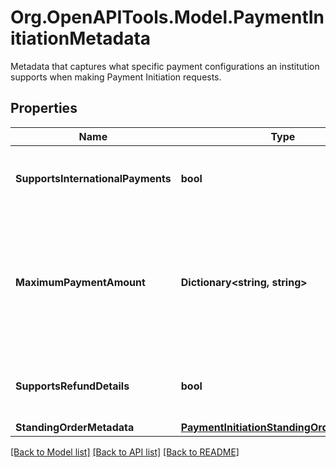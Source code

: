 # Org.OpenAPITools.Model.PaymentInitiationMetadata
Metadata that captures what specific payment configurations an institution supports when making Payment Initiation requests.

## Properties

Name | Type | Description | Notes
------------ | ------------- | ------------- | -------------
**SupportsInternationalPayments** | **bool** | Indicates whether the institution supports payments from a different country. | 
**MaximumPaymentAmount** | **Dictionary&lt;string, string&gt;** | A mapping of currency to maximum payment amount (denominated in the smallest unit of currency) supported by the institution.  Example: &#x60;{\&quot;GBP\&quot;: \&quot;10000\&quot;}&#x60;  | 
**SupportsRefundDetails** | **bool** | Indicates whether the institution supports returning refund details when initiating a payment. | 
**StandingOrderMetadata** | [**PaymentInitiationStandingOrderMetadata**](PaymentInitiationStandingOrderMetadata.md) |  | 

[[Back to Model list]](../README.md#documentation-for-models) [[Back to API list]](../README.md#documentation-for-api-endpoints) [[Back to README]](../README.md)

